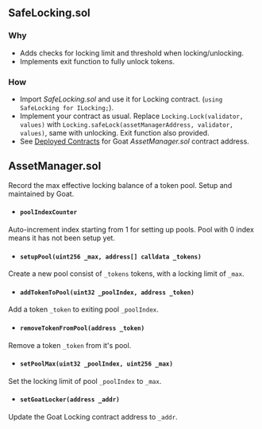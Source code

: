 ## SafeLocking.sol

### Why

-   Adds checks for locking limit and threshold when locking/unlocking.
-   Implements exit function to fully unlock tokens.

### How

-   Import _SafeLocking.sol_ and use it for Locking contract. (`using SafeLocking for ILocking;`).
-   Implement your contract as usual. Replace `Locking.Lock(validator, values)` with `Locking.safeLock(assetManagerAddress, validator, values)`, same with unlocking. Exit function also provided.
-   See [Deployed Contracts](https://github.com/GOATNetwork/goat-contracts/blob/testnet-2/contracts/locking/Locking.sol) for Goat _AssetManager.sol_ contract address.

## AssetManager.sol

Record the max effective locking balance of a token pool.
Setup and maintained by Goat.

-   #### `poolIndexCounter`

Auto-increment index starting from 1 for setting up pools. Pool with 0 index means it has not been setup yet.

-   #### `setupPool(uint256 _max, address[] calldata _tokens)`

Create a new pool consist of `_tokens` tokens, with a locking limit of `_max`.

-   #### `addTokenToPool(uint32 _poolIndex, address _token)`

Add a token `_token` to exiting pool `_poolIndex`.

-   #### `removeTokenFromPool(address _token)`

Remove a token `_token` from it's pool.

-   #### `setPoolMax(uint32 _poolIndex, uint256 _max)`

Set the locking limit of pool `_poolIndex` to `_max`.

-   #### `setGoatLocker(address _addr)`

Update the Goat Locking contract address to `_addr`.
